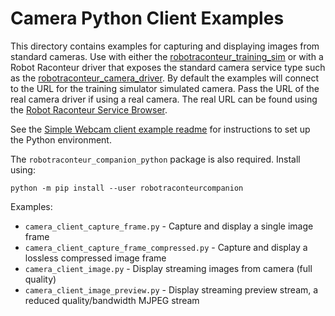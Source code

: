 # Camera Python Client Examples

This directory contains examples for capturing and displaying images from standard cameras.
Use with either the [robotraconteur_training_sim](https://github.com/robotraconteur-contrib/robotraconteur_training_sim)
or with a Robot Raconteur driver that exposes the standard camera service type such as the
[robotraconteur_camera_driver](https://github.com/robotraconteur-contrib/robotraconteur_camera_driver).
By default the examples will connect to the URL for the training
simulator simulated camera. Pass the URL of the real camera driver if using a real camera.
The real URL can be found using the
[Robot Raconteur Service Browser](https://github.com/robotraconteur/RobotRaconteur_ServiceBrowser).

See the [Simple Webcam client example readme](../../../simple_webcam/python/client/README.md)
for instructions to set up the Python environment.

The `robotraconteur_companion_python` package is also required. Install using:

```
python -m pip install --user robotraconteurcompanion
```

Examples:

- `camera_client_capture_frame.py` - Capture and display a single image frame
- `camera_client_capture_frame_compressed.py` - Capture and display a lossless compressed image frame
- `camera_client_image.py` - Display streaming images from camera (full quality)
- `camera_client_image_preview.py` - Display streaming preview stream, a reduced quality/bandwidth MJPEG stream
